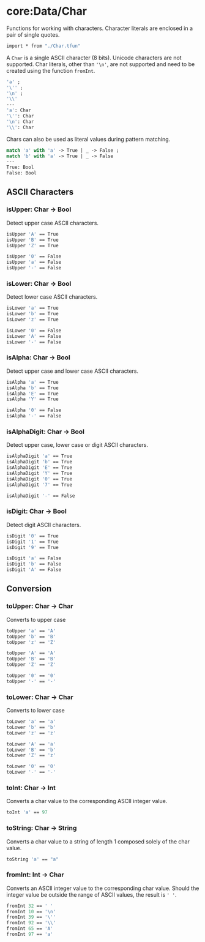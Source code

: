 # core:Data/Char

Functions for working with characters. Character literals are enclosed in a pair of single quotes.

```fsharp xassert id=Import; style=exec
import * from "./Char.tfun"
```

A `Char` is a single ASCII character (8 bits). Unicode characters are not supported.  Char literals, other than `'\n'`, are not supported and need to be created using the function `fromInt`.

```fsharp xt id=literalValue
'a' ;
'\'' ;
'\n' ;
'\\'
---
'a': Char
'\'': Char
'\n': Char
'\\': Char
```

Chars can also be used as literal values during pattern matching.

```fsharp xt id=literalPattern
match 'a' with 'a' -> True | _ -> False ;
match 'b' with 'a' -> True | _ -> False
---
True: Bool
False: Bool
```

## ASCII Characters

### isUpper: Char -> Bool

Detect upper case ASCII characters.

```fsharp xassert id=isUpper; use=Import
isUpper 'A' == True
isUpper 'B' == True
isUpper 'Z' == True

isUpper '0' == False
isUpper 'a' == False
isUpper '-' == False
```

### isLower: Char -> Bool

Detect lower case ASCII characters.

```fsharp xassert id=isLower; use=Import
isLower 'a' == True
isLower 'b' == True
isLower 'z' == True

isLower '0' == False
isLower 'A' == False
isLower '-' == False
```

### isAlpha: Char -> Bool

Detect upper case and lower case ASCII characters.

```fsharp xassert id=isAlpha; use=Import
isAlpha 'a' == True
isAlpha 'b' == True
isAlpha 'E' == True
isAlpha 'Y' == True

isAlpha '0' == False
isAlpha '-' == False
``````

### isAlphaDigit: Char -> Bool

Detect upper case, lower case or digit ASCII characters.

```fsharp xassert id=isAlphaDigit; use=Import
isAlphaDigit 'a' == True
isAlphaDigit 'b' == True
isAlphaDigit 'E' == True
isAlphaDigit 'Y' == True
isAlphaDigit '0' == True
isAlphaDigit '7' == True

isAlphaDigit '-' == False
```

### isDigit: Char -> Bool

Detect digit ASCII characters.

```fsharp xassert id=isDigit; use=Import
isDigit '0' == True
isDigit '1' == True
isDigit '9' == True

isDigit 'a' == False
isDigit 'b' == False
isDigit 'A' == False
```

## Conversion

### toUpper: Char -> Char

Converts to upper case

```fsharp xassert id=toUpper; use=Import
toUpper 'a' == 'A'
toUpper 'b' == 'B'
toUpper 'z' == 'Z'

toUpper 'A' == 'A'
toUpper 'B' == 'B'
toUpper 'Z' == 'Z'

toUpper '0' == '0'
toUpper '-' == '-'
```

### toLower: Char -> Char

Converts to lower case

```fsharp xassert id=toLower; use=Import
toLower 'a' == 'a'
toLower 'b' == 'b'
toLower 'z' == 'z'

toLower 'A' == 'a'
toLower 'B' == 'b'
toLower 'Z' == 'z'

toLower '0' == '0'
toLower '-' == '-'
```

### toInt: Char -> Int

Converts a char value to the corresponding ASCII integer value.

```fsharp xassert id=toInt; use=Import
toInt 'a' == 97
```

### toString: Char -> String

Converts a char value to a string of length 1 composed solely of the char value.

```fsharp xassert id=toString; use=Import
toString 'a' == "a"
```

### fromInt: Int -> Char

Converts an ASCII integer value to the corresponding char value.  Should the integer value be outside the range of ASCII values, the result is `' '`.

```fsharp xassert id=fromInt; use=Import
fromInt 32 == ' '
fromInt 10 == '\n'
fromInt 39 == '\''
fromInt 92 == '\\'
fromInt 65 == 'A'
fromInt 97 == 'a'
```
